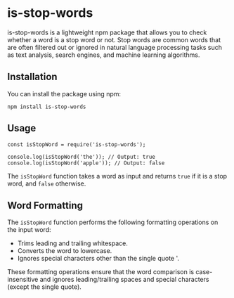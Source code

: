 # is-stop-words

is-stop-words is a lightweight npm package that allows you to check whether a word is a stop word or not. Stop words are common words that are often filtered out or ignored in natural language processing tasks such as text analysis, search engines, and machine learning algorithms.

## Installation

You can install the package using npm:

```
npm install is-stop-words
```

## Usage

```
const isStopWord = require('is-stop-words');

console.log(isStopWord('the')); // Output: true
console.log(isStopWord('apple')); // Output: false
```

The `isStopWord` function takes a word as input and returns `true` if it is a stop word, and `false` otherwise.

## Word Formatting

The `isStopWord` function performs the following formatting operations on the input word:

* Trims leading and trailing whitespace.
* Converts the word to lowercase.
* Ignores special characters other than the single quote '.

These formatting operations ensure that the word comparison is case-insensitive and ignores leading/trailing spaces and special characters (except the single quote).